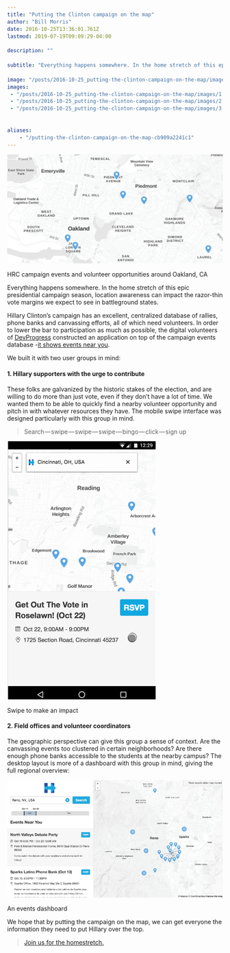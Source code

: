 ```yaml
---
title: "Putting the Clinton campaign on the map"
author: "Bill Morris"
date: 2016-10-25T13:36:01.761Z
lastmod: 2019-07-19T09:09:29-04:00

description: ""

subtitle: "Everything happens somewhere. In the home stretch of this epic presidential campaign season, location awareness can impact the razor-thin…"

image: "/posts/2016-10-25_putting-the-clinton-campaign-on-the-map/images/1.png" 
images:
 - "/posts/2016-10-25_putting-the-clinton-campaign-on-the-map/images/1.png" 
 - "/posts/2016-10-25_putting-the-clinton-campaign-on-the-map/images/2.gif" 
 - "/posts/2016-10-25_putting-the-clinton-campaign-on-the-map/images/3.png" 


aliases:
    - "/putting-the-clinton-campaign-on-the-map-cb909a2241c1"
---
```


![image](/shoals/posts/2016-10-25_putting-the-clinton-campaign-on-the-map/images/1.png)

HRC campaign events and volunteer opportunities around Oakland, CA

Everything happens somewhere. In the home stretch of this epic presidential campaign season, location awareness can impact the razor-thin vote margins we expect to see in battleground states.

Hillary Clinton’s campaign has an excellent, centralized database of rallies, phone banks and canvassing efforts, all of which need volunteers. In order to lower the bar to participation as much as possible, the digital volunteers of [DevProgress](https://devprogress.us/) constructed an application on top of the campaign events database -[it shows events near you](https://devprogress.us/hrc-events).

We built it with two user groups in mind:

#### 1. Hillary supporters with the urge to contribute

These folks are galvanized by the historic stakes of the election, and are willing to do more than just vote, even if they don’t have a lot of time. We wanted them to be able to quickly find a nearby volunteer opportunity and pitch in with whatever resources they have. The mobile swipe interface was designed particularly with this group in mind.
> Search — swipe — swipe — swipe — bingo — click — sign up



![image](/shoals/posts/2016-10-25_putting-the-clinton-campaign-on-the-map/images/2.gif)

Swipe to make an impact



#### 2. Field offices and volunteer coordinators

The geographic perspective can give this group a sense of context. Are the canvassing events too clustered in certain neighborhoods? Are there enough phone banks accessible to the students at the nearby campus? The desktop layout is more of a dashboard with this group in mind, giving the full regional overview:




![image](/shoals/posts/2016-10-25_putting-the-clinton-campaign-on-the-map/images/3.png)

An events dashboard



We hope that by putting the campaign on the map, we can get everyone the information they need to put Hillary over the top.
> [Join us for the homestretch.](https://devprogress.us/hrc-events)
